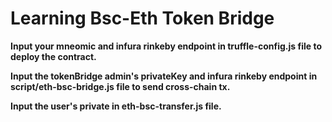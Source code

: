 # Learning Bsc-Eth Token Bridge

**Input your mneomic and infura rinkeby endpoint in truffle-config.js file to deploy the contract.**

**Input the tokenBridge admin's privateKey and infura rinkeby endpoint in script/eth-bsc-bridge.js file to send cross-chain tx.**

**Input the user's private in eth-bsc-transfer.js file.**

